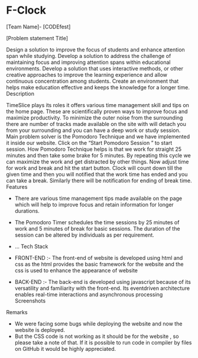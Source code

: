 # F-Clock

[Team Name]- [CODEfest]

[Problem statement Title]

Design a solution to improve the focus of students and enhance attention span while studying.
Develop a solution to address the challenge of maintaining focus and improving attention spans within educational environments. Develop a solution that uses interactive methods, or other creative approaches to improve the learning experience and allow continuous concentration among students. Create an environment that helps make education effective and keeps the knowledge for a longer time.
Description

TimeSlice plays its roles it offers various time management skill and tips on the home page. These are scientifically proven ways to improve focus and maximize productivity. To minimize the outer noise from the surrounding there are number of tracks made available on the site with will detach you from your surrounding and you can have a deep work or study session.
Main problem solver is the Pomodoro Technique and we have implemented it inside our website. Click on the “Start Pomodoro Session ” to start session.
How Pomodoro Technique helps is that we work for straight 25 minutes and then take some brake for 5 minutes. By repeating this cycle we can maximize the work and get distracted by other things. Now adjust time for work and break and hit the start button. Clock will count down till the given time and then you will notified that the work time has ended and you can take a break. Similarly there will be notification for ending of break time.
Features

* There are various time management tips made available on the page which will help to improve focus and retain information for longer durations.
* The Pomodoro Timer schedules the time sessions by 25 minutes of work and 5 minutes of break for basic sessions. The duration of the session can be altered by individuals as per requirement.
* ...
Tech Stack

* FRONT-END :- The front-end of website is developed using html and css as the html provides the basic framework for the website and the css is used to enhance the appearance of website
* BACK-END :- The back-end is developed using javascript because of its versatility and familiarity with the front-end. Its eventdriven architecture enables real-time interactions and asynchronous processing
Screenshots


Remarks

* We were facing some bugs while deploying the website and now the website is deployed.
* But the CSS code is not working as it should be for the website , so please take a note of that. If it is possible to run code in compiler by files on GitHub it would be highly appreciated.
